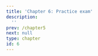 ```yaml
---
title: 'Chapter 6: Practice exam'
description:
  ''
prev: /chapter5
next: null
type: chapter
id: 6
---
```



